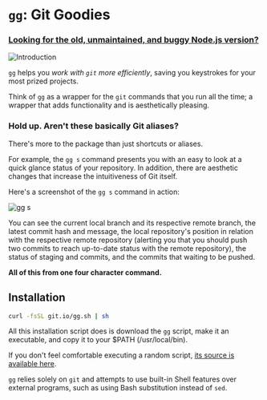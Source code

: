 `gg`: Git Goodies
=================

### [Looking for the old, unmaintained, and buggy Node.js version?](https://github.com/qw3rtman/gg.js)

![Introduction](http://nimitkalra.com/images/gg/gg.gif)

`gg` helps you *work with `git` more efficiently*, saving you keystrokes for your most prized projects.

Think of `gg` as a wrapper for the `git` commands that you run all the time; a wrapper that adds functionality and is aesthetically pleasing.

### Hold up. Aren't these basically Git aliases?
There's more to the package than just shortcuts or aliases.

For example, the `gg s` command presents you with an easy to look at a quick glance status of your repository. In addition, there are aesthetic changes that increase the intuitiveness of Git itself.

Here's a screenshot of the `gg s` command in action:

![`gg s`](http://nimitkalra.com/images/gg/s.png)

You can see the current local branch and its respective remote branch, the latest commit hash and message, the local repository's position in relation with the respective remote repository (alerting you that you should push two commits to reach up-to-date status with the remote repository), the status of staging and commits, and the commits that waiting to be pushed.

**All of this from one four character command.**

## Installation
```sh
curl -fsSL git.io/gg.sh | sh
```

All this installation script does is download the `gg` script, make it an executable, and copy it to your $PATH (/usr/local/bin).

If you don't feel comfortable executing a random script, [its source is available here](https://github.com/qw3rtman/gg/blob/master/install.sh).

`gg` relies solely on `git` and attempts to use built-in Shell features over external programs, such as using Bash substitution instead of `sed`.
